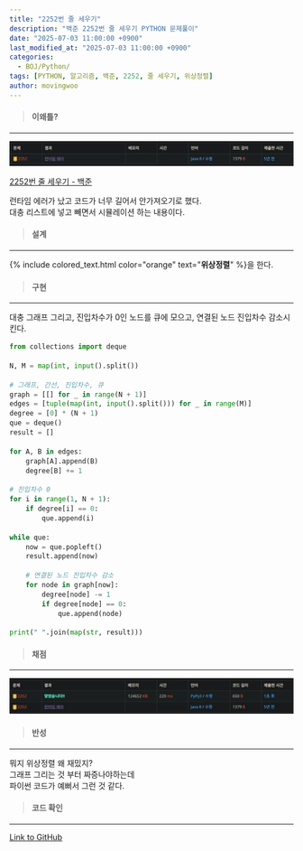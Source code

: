 ```yaml
---
title: "2252번 줄 세우기"
description: "백준 2252번 줄 세우기 PYTHON 문제풀이"
date: "2025-07-03 11:00:00 +0900"
last_modified_at: "2025-07-03 11:00:00 +0900"
categories: 
  - BOJ/Python/
tags: [PYTHON, 알고리즘, 백준, 2252, 줄 세우기, 위상정렬]
author: movingwoo
---
```

> #### 이왜틀?  
---  
  
![img01](/assets/images/posts/BOJ/Python/2025-07-03-2252/img01.webp)  
  
[2252번 줄 세우기 - 백준](https://www.acmicpc.net/problem/2252)  
  
런타임 에러가 났고 코드가 너무 길어서 안가져오기로 했다.  
대충 리스트에 넣고 빼면서 시뮬레이션 하는 내용이다.  
  
> #### 설계  
---  
  
{% include colored_text.html color="orange" text="**위상정렬**" %}을 한다.  
  
> #### 구현  
---  
  
대충 그래프 그리고, 진입차수가 0인 노드를 큐에 모으고, 연결된 노드 진입차수 감소시킨다.  
  
```python
from collections import deque

N, M = map(int, input().split())

# 그래프, 간선, 진입차수, 큐
graph = [[] for _ in range(N + 1)]
edges = [tuple(map(int, input().split())) for _ in range(M)]
degree = [0] * (N + 1)
que = deque()
result = []

for A, B in edges:
    graph[A].append(B)
    degree[B] += 1

# 진입차수 0
for i in range(1, N + 1):
    if degree[i] == 0:
        que.append(i)

while que:
    now = que.popleft()
    result.append(now)

    # 연결된 노드 진입차수 감소
    for node in graph[now]:
        degree[node] -= 1
        if degree[node] == 0:
            que.append(node)

print(" ".join(map(str, result)))
```
  
> #### 채점  
---  
  
![img02](/assets/images/posts/BOJ/Python/2025-07-03-2252/img02.webp)  
  
> #### 반성  
---  
  
뭐지 위상정렬 왜 재밌지?  
그래프 그리는 것 부터 짜증나야하는데  
파이썬 코드가 예뻐서 그런 것 같다.  
  
> #### 코드 확인   
---  
  
[Link to GitHub](https://raw.githubusercontent.com/movingwoo/movingwoo-snippets/refs/heads/main/BOJ/Python/2025-07-03-2252.py)  
